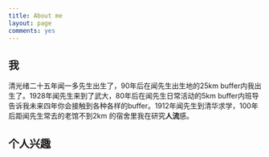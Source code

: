 ```yaml
---
title: About me
layout: page
comments: yes
---
```


## 我
清光绪二十五年闻一多先生出生了，90年后在闻先生出生地的25km buffer内我出生了。1928年闻先生来到了武大，80年后在闻先生日常活动的5km buffer内班导告诉我未来四年你会接触到各种各样的buffer。1912年闻先生到清华求学，100年后距闻先生常去的老馆不到2km 的宿舍里我在研究**人流**感。

## 个人兴趣


